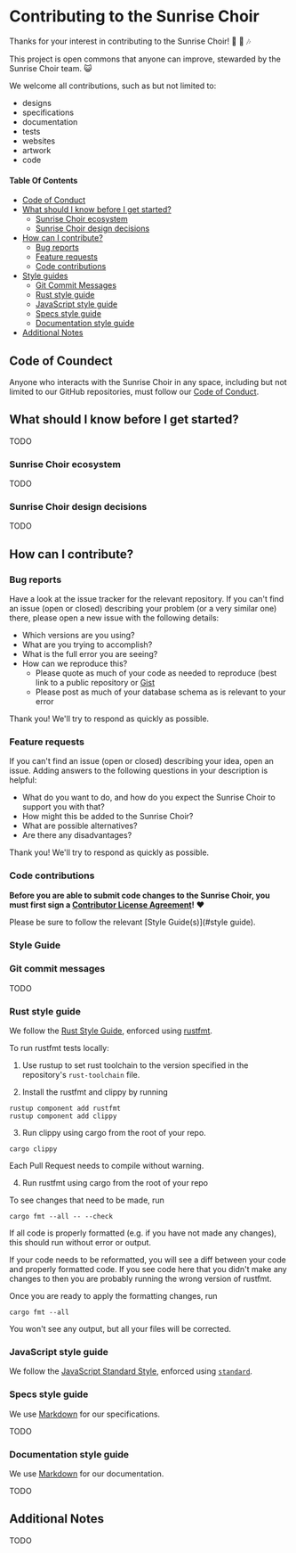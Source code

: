 # Contributing to the Sunrise Choir

Thanks for your interest in contributing to the Sunrise Choir! :sunrise: :pray: :notes:

This project is open commons that anyone can improve, stewarded by the Sunrise Choir team. :smiley_cat:

We welcome all contributions, such as but not limited to:

- designs
- specifications
- documentation
- tests
- websites
- artwork
- code

#### Table Of Contents

- [Code of Conduct](#code-of-conduct)
- [What should I know before I get started?](#what-should-i-know-before-i-get-started)
  - [Sunrise Choir ecosystem](#sunrise-choir-ecosystem)
  - [Sunrise Choir design decisions](#design-decisions)
- [How can I contribute?](#how-can-i-contribute)
  - [Bug reports](#bug-reports)
  - [Feature requests](#feature-requests)
  - [Code contributions](#code-contributions)
- [Style guides](#style-guides)
  - [Git Commit Messages](#git-commit-messages)
  - [Rust style guide](#rust-style-guide)
  - [JavaScript style guide](#javascript-style-guide)
  - [Specs style guide](#specs-style-guide)
  - [Documentation style guide](#documentation-style-guide)
- [Additional Notes](#additional-notes)

## Code of Coundect

 Anyone who interacts with the Sunrise Choir in any space, including but not limited to our GitHub repositories, must follow our [Code of Conduct](CODE_OF_CONDUCT.md).

## What should I know before I get started?

TODO

### Sunrise Choir ecosystem

TODO

### Sunrise Choir design decisions

TODO

## How can I contribute?

### Bug reports

Have a look at the issue tracker for the relevant repository. If you can't find an issue (open or closed) describing your problem (or a very similar one) there, please open a new issue with the following details:

- Which versions are you using?
- What are you trying to accomplish?
- What is the full error you are seeing?
- How can we reproduce this?
  - Please quote as much of your code as needed to reproduce (best link to a public repository or [Gist](https://gist.github.com/)
  - Please post as much of your database schema as is relevant to your error 

Thank you! We'll try to respond as quickly as possible.

### Feature requests

If you can't find an issue (open or closed) describing your idea, open an issue. Adding answers to the following questions in your description is helpful:

- What do you want to do, and how do you expect the Sunrise Choir to support you with that?
- How might this be added to the Sunrise Choir?
- What are possible alternatives?
- Are there any disadvantages?

Thank you! We'll try to respond as quickly as possible.

### Code contributions

**Before you are able to submit code changes to the Sunrise Choir, you must first sign a [Contributor License Agreement](https://github.com/sunrise-choir/meta/blob/master/processes/cla.md)!** :heart:

Please be sure to follow the relevant [Style Guide(s)](#style guide).

### Style Guide

### Git commit messages

TODO

### Rust style guide

We follow the [Rust Style Guide](https://github.com/rust-lang-nursery/fmt-rfcs/blob/master/guide/guide.md), enforced using [rustfmt](https://github.com/rust-lang-nursery/rustfmt).

To run rustfmt tests locally:

1. Use rustup to set rust toolchain to the version specified in the repository's `rust-toolchain` file.

2. Install the rustfmt and clippy by running

```
rustup component add rustfmt
rustup component add clippy
```

3. Run clippy using cargo from the root of your repo.

```
cargo clippy
```

Each Pull Request needs to compile without warning.

4. Run rustfmt using cargo from the root of your repo

To see changes that need to be made, run

```
cargo fmt --all -- --check
```

If all code is properly formatted (e.g. if you have not made any changes), this should run without error or output.

If your code needs to be reformatted, you will see a diff between your code and properly formatted code.  If you see code here that you didn't make any changes to then you are probably running the wrong version of rustfmt.

Once you are ready to apply the formatting changes, run

```
cargo fmt --all
```

You won't see any output, but all your files will be corrected.

### JavaScript style guide

We follow the [JavaScript Standard Style](https://standardjs.com/), enforced using [`standard`](https://www.npmjs.com/package/standard).

### Specs style guide

We use [Markdown](https://daringfireball.net/projects/markdown) for our specifications.

TODO

### Documentation style guide

We use [Markdown](https://daringfireball.net/projects/markdown) for our documentation.

TODO

## Additional Notes

TODO

